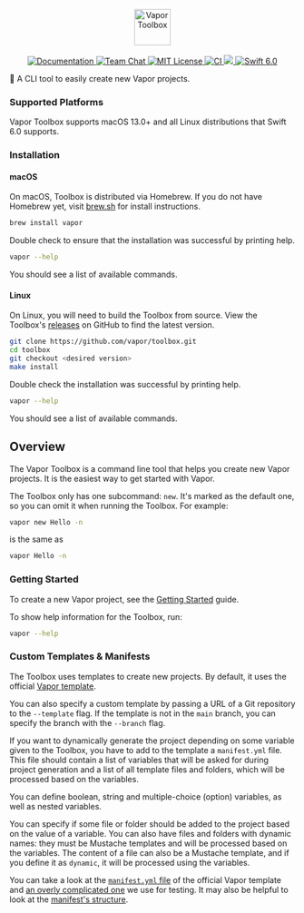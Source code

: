 <p align="center">
    <img 
        src="https://user-images.githubusercontent.com/1342803/87364900-cf9e6880-c542-11ea-9cdf-9621a11925e1.png" 
        height="64" 
        alt="Vapor Toolbox"
    >
    <br>
    <br>
    <a href="https://docs.vapor.codes/4.0/">
        <img src="https://design.vapor.codes/images/readthedocs.svg" alt="Documentation">
    </a>
    <a href="https://discord.gg/vapor">
        <img src="https://design.vapor.codes/images/discordchat.svg" alt="Team Chat">
    </a>
    <a href="LICENSE.txt">
        <img src="https://design.vapor.codes/images/mitlicense.svg" alt="MIT License">
    </a>
    <a href="https://github.com/vapor/toolbox/actions/workflows/test.yml">
        <img src="https://img.shields.io/github/actions/workflow/status/vapor/toolbox/test.yml?event=push&style=plastic&logo=github&label=tests&logoColor=%23ccc" alt="CI">
    </a>
    <a href="https://codecov.io/github/vapor/toolbox">
        <img src="https://img.shields.io/codecov/c/github/vapor/toolbox?style=plastic&logo=codecov&label=codecov">
    </a>
    <a href="https://swift.org">
        <img src="https://design.vapor.codes/images/swift60up.svg" alt="Swift 6.0">
    </a>
</p>

🧰 A CLI tool to easily create new Vapor projects.

### Supported Platforms

Vapor Toolbox supports macOS 13.0+ and all Linux distributions that Swift 6.0 supports.

### Installation

#### macOS

On macOS, Toolbox is distributed via Homebrew. If you do not have Homebrew yet, visit [brew.sh](https://brew.sh/) for install instructions.

```sh
brew install vapor
```

Double check to ensure that the installation was successful by printing help.

```sh
vapor --help
```

You should see a list of available commands.

#### Linux

On Linux, you will need to build the Toolbox from source. View the Toolbox's [releases](https://github.com/vapor/toolbox/releases) on GitHub to find the latest version.

```sh
git clone https://github.com/vapor/toolbox.git
cd toolbox
git checkout <desired version>
make install
```

Double check the installation was successful by printing help.

```sh
vapor --help
```

You should see a list of available commands.

## Overview

The Vapor Toolbox is a command line tool that helps you create new Vapor projects.
It is the easiest way to get started with Vapor.

The Toolbox only has one subcommand: `new`.
It's marked as the default one, so you can omit it when running the Toolbox.
For example:

```sh
vapor new Hello -n
```

is the same as

```sh
vapor Hello -n
```

### Getting Started

To create a new Vapor project, see the [Getting Started](https://docs.vapor.codes/getting-started/hello-world/#new-project) guide.

To show help information for the Toolbox, run:

```sh
vapor --help
```

### Custom Templates & Manifests

The Toolbox uses templates to create new projects.
By default, it uses the official [Vapor template](https://github.com/vapor/template).

You can also specify a custom template by passing a URL of a Git repository to the `--template` flag.
If the template is not in the `main` branch, you can specify the branch with the `--branch` flag.

If you want to dynamically generate the project depending on some variable given to the Toolbox, you have to add to the template a `manifest.yml` file.
This file should contain a list of variables that will be asked for during project generation and a list of all template files and folders, which will be processed based on the variables.

You can define boolean, string and multiple-choice (option) variables, as well as nested variables.

You can specify if some file or folder should be added to the project based on the value of a variable.
You can also have files and folders with dynamic names: they must be Mustache templates and will be processed based on the variables.
The content of a file can also be a Mustache template, and if you define it as `dynamic`, it will be processed using the variables.

You can take a look at the [`manifest.yml` file](https://github.com/vapor/template/blob/main/manifest.yml) of the official Vapor template and [an overly complicated one](Tests/VaporToolboxTests/manifest.yml) we use for testing.
It may also be helpful to look at the [manifest's structure](Sources/VaporToolbox/TemplateManifest.swift).
